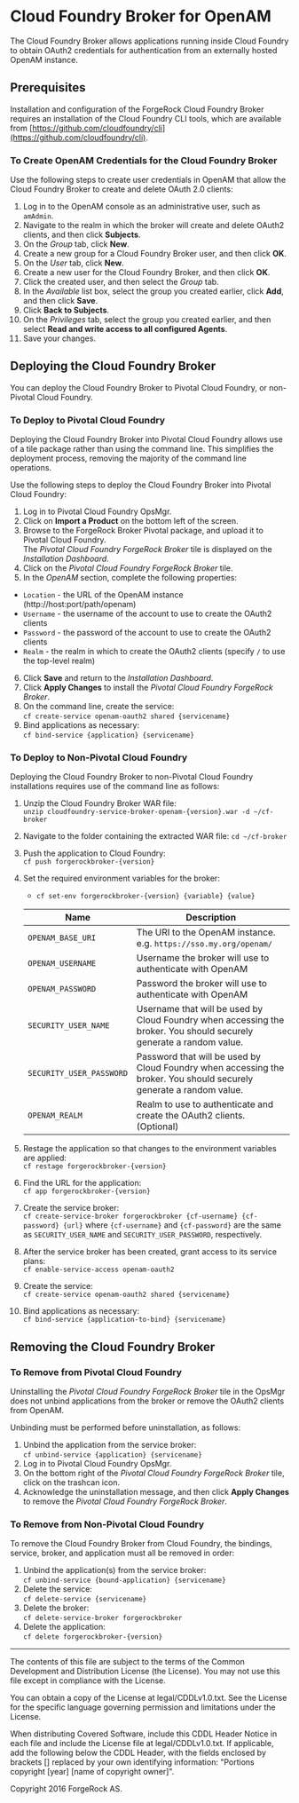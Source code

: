Cloud Foundry Broker for OpenAM
===============================

The Cloud Foundry Broker allows applications running inside Cloud Foundry to obtain OAuth2 credentials for authentication from an externally hosted OpenAM instance.

Prerequisites
-------------

Installation and configuration of the ForgeRock Cloud Foundry Broker requires an installation of the Cloud Foundry CLI tools, which are available from [https://github.com/cloudfoundry/cli](https://github.com/cloudfoundry/cli).

### To Create OpenAM Credentials for the Cloud Foundry Broker

Use the following steps to create user credentials in OpenAM that allow the Cloud Foundry Broker to create and delete OAuth 2.0 clients:

1.  Log in to the OpenAM console as an administrative user, such as `amAdmin`.
2.  Navigate to the realm in which the broker will create and delete OAuth2 clients, and then click **Subjects**.
3.  On the _Group_ tab, click **New**.
4.  Create a new group for a Cloud Foundry Broker user, and then click **OK**.
5.  On the _User_ tab, click **New**.
6.  Create a new user for the Cloud Foundry Broker, and then click **OK**.
7.  Click the created user, and then select the _Group_ tab.
8.  In the _Available_ list box, select the group you created earlier, click **Add**, and then click **Save**.
9.  Click **Back to Subjects**.
10. On the _Privileges_ tab, select the group you created earlier, and then select **Read and write access to all configured Agents**.
11. Save your changes.

Deploying the Cloud Foundry Broker
----------------------------------

You can deploy the Cloud Foundry Broker to Pivotal Cloud Foundry, or non-Pivotal Cloud Foundry.

### To Deploy to Pivotal Cloud Foundry

Deploying the Cloud Foundry Broker into Pivotal Cloud Foundry allows use of a tile package rather than using the command line. This simplifies the deployment process, removing the majority of the command line operations.

Use the following steps to deploy the Cloud Foundry Broker into Pivotal Cloud Foundry:

1. Log in to Pivotal Cloud Foundry OpsMgr.
2. Click on **Import a Product** on the bottom left of the screen.
3. Browse to the ForgeRock Broker Pivotal package, and upload it to Pivotal Cloud Foundry.  
   The _Pivotal Cloud Foundry ForgeRock Broker_ tile is displayed on the _Installation Dashboard_.
4. Click on the _Pivotal Cloud Foundry ForgeRock Broker_ tile.
5. In the _OpenAM_ section, complete the following properties:  
  * `Location` - the URL of the OpenAM instance (http://host:port/path/openam)
  * `Username` - the username of the account to use to create the OAuth2 clients
  * `Password` - the password of the account to use to create the OAuth2 clients
  * `Realm` - the realm in which to create the OAuth2 clients (specify `/` to use the top-level realm)
6. Click **Save** and return to the _Installation Dashboard_.
7. Click **Apply Changes** to install the _Pivotal Cloud Foundry ForgeRock Broker_.
8. On the command line, create the service:  
	`cf create-service openam-oauth2 shared {servicename}`
9. Bind applications as necessary:  
	`cf bind-service {application} {servicename}`
	
### To Deploy to Non-Pivotal Cloud Foundry

Deploying the Cloud Foundry Broker to non-Pivotal Cloud Foundry installations requires use of the command line as follows:

1. Unzip the Cloud Foundry Broker WAR file:  
    `unzip cloudfoundry-service-broker-openam-{version}.war -d ~/cf-broker`
2. Navigate to the folder containing the extracted WAR file:
    `cd ~/cf-broker`
3. Push the application to Cloud Foundry:  
    `cf push forgerockbroker-{version}`
4. Set the required environment variables for the broker:
   * `cf set-env forgerockbroker-{version} {variable} {value}`
   
   | Name                     | Description                                                                                                         |
   |--------------------------|---------------------------------------------------------------------------------------------------------------------|
   | `OPENAM_BASE_URI`        | The URI to the OpenAM instance. e.g. `https://sso.my.org/openam/`                                                   |
   | `OPENAM_USERNAME`        | Username the broker will use to authenticate with OpenAM                                                            |
   | `OPENAM_PASSWORD`        | Password the broker will use to authenticate with OpenAM                                                            |
   | `SECURITY_USER_NAME`     | Username that will be used by Cloud Foundry when accessing the broker. You should securely generate a random value. |
   | `SECURITY_USER_PASSWORD` | Password that will be used by Cloud Foundry when accessing the broker. You should securely generate a random value. |
   | `OPENAM_REALM`           | Realm to use to authenticate and create the OAuth2 clients. (Optional)                                              |
   
5. Restage the application so that changes to the environment variables are applied:  
    `cf restage forgerockbroker-{version}`
6. Find the URL for the application:  
    `cf app forgerockbroker-{version}`
7. Create the service broker:  
    `cf create-service-broker forgerockbroker {cf-username} {cf-password} {url}`
   where `{cf-username}` and `{cf-password}` are the same as `SECURITY_USER_NAME` and `SECURITY_USER_PASSWORD`, respectively.
8. After the service broker has been created, grant access to its service plans:  
    `cf enable-service-access openam-oauth2`
9. Create the service:  
    `cf create-service openam-oauth2 shared {servicename}`
10. Bind applications as necessary:  
    `cf bind-service {application-to-bind} {servicename}`

Removing the Cloud Foundry Broker
---------------------------------

### To Remove from Pivotal Cloud Foundry

Uninstalling the _Pivotal Cloud Foundry ForgeRock Broker_ tile in the OpsMgr does not unbind applications from the broker or remove the OAuth2 clients from OpenAM. 

Unbinding must be performed before uninstallation, as follows:

1. Unbind the application from the service broker:  
	`cf unbind-service {application} {servicename}`
2. Log in to Pivotal Cloud Foundry OpsMgr.
3. On the bottom right of the _Pivotal Cloud Foundry ForgeRock Broker_ tile, click on the trashcan icon.
4. Acknowledge the uninstallation message, and then click **Apply Changes** to remove the _Pivotal Cloud Foundry ForgeRock Broker_.

### To Remove from Non-Pivotal Cloud Foundry

To remove the Cloud Foundry Broker from Cloud Foundry, the bindings, service, broker, and application must all be removed in order:

1. Unbind the application(s) from the service broker:  
    `cf unbind-service {bound-application} {servicename}`
2. Delete the service:  
    `cf delete-service {servicename}`
3. Delete the broker:  
    `cf delete-service-broker forgerockbroker`
4. Delete the application:  
    `cf delete forgerockbroker-{version}`

* * * 

The contents of this file are subject to the terms of the Common Development and
Distribution License (the License). You may not use this file except in compliance with the
License.

You can obtain a copy of the License at legal/CDDLv1.0.txt. See the License for the
specific language governing permission and limitations under the License.

When distributing Covered Software, include this CDDL Header Notice in each file and include
the License file at legal/CDDLv1.0.txt. If applicable, add the following below the CDDL
Header, with the fields enclosed by brackets [] replaced by your own identifying
information: "Portions copyright [year] [name of copyright owner]".

Copyright 2016 ForgeRock AS.
